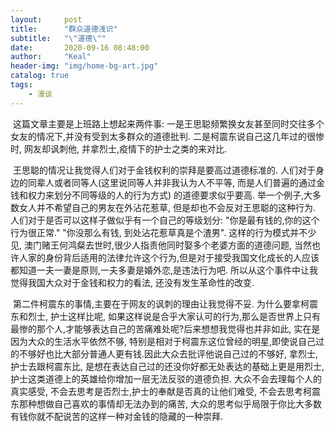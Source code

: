 ```yaml
---
layout:     post
title:      "群众道德浅识"
subtitle:   "\"道德\""
date:       2020-09-16 08:48:00
author:     "Keal"
header-img: "img/home-bg-art.jpg"
catalog: true
tags:
    - 漫谈
---
```


​		这篇文章主要是上班路上想起来两件事: 一是王思聪频繁换女友甚至同时交往多个女友的情况下,并没有受到太多群众的道德批判. 二是柯震东说自己这几年过的很惨时, 网友却讽刺他, 并拿烈士,疫情下的护士之类的来对比.

​		王思聪的情况让我觉得人们对于金钱权利的崇拜是要高过道德标准的.  人们对于身边的同辈人或者同等人(这里说同等人并非我认为人不平等, 而是人们普遍的通过金钱和权力来划分不同等级的人的行为方式) 的道德要求似乎要高. 举一个例子,大多数女人并不希望自己的男友在外沾花惹草, 但是却也不会反对王思聪的这种行为. 人们对于是否可以这样子做似乎有一个自己的等级划分: "你是最有钱的,你的这个行为很正常." "你没那么有钱, 到处沾花惹草真是个渣男". 这样的行为模式并不少见, 澳门赌王何鸿粲去世时,很少人指责他同时娶多个老婆方面的道德问题, 当然也许人家的身份背后适用的法律允许这个行为,但是对于接受我国文化成长的人应该都知道一夫一妻是原则,一夫多妻是婚外恋,是违法行为吧. 所以从这个事件中让我觉得我国大众对于金钱和权力的看法, 还没有发生革命性的改变.

​		第二件柯震东的事情,主要在于网友的讽刺的理由让我觉得不妥. 为什么要拿柯震东和烈士, 护士这样比呢, 如果这样说是合乎大家认可的行为,那么是否世界上只有最惨的那个人,才能够表达自己的苦痛难处呢?后来想想我觉得也并非如此, 实在是因为大众的生活水平依然不够, 特别是相对于柯震东这位曾经的明星,即使说自己过的不够好也比大部分普通人更有钱.因此大众去批评他说自己过的不够好, 拿烈士,护士去跟柯震东比, 是想在表达自己过的还没你好都无处表达的基础上更是用烈士,护士这类道德上的英雄给你增加一层无法反驳的道德负担. 大众不会去理每个人的真实感受, 不会去思考是否烈士,护士的奉献是否真的让他们难受, 不会去思考柯震东那种想做自己喜欢的事情却无法办到的痛苦, 大众的思考似乎局限于你比大多数有钱你就不配说苦的这样一种对金钱的隐藏的一种崇拜.

   